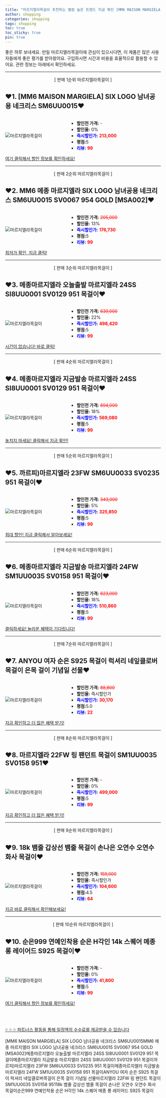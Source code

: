 ```yaml
---
title: "마르지엘라목걸이 추천하는 별점 높은 트렌드 지금 확인 [MM6 MAISON MARGIELA] SIX LOGO"
author: shopping
categories: shopping
tags: shopping
toc: true
toc_sticky: true
pin: true
---
```

좋은 하루 보내세요. 만일 마르지엘라목걸이에 관심이 있으시다면,  이 제품은 많은 사용자들에게 좋은 평가를 받아왔어요. 구입하시면 시간과 비용을 효율적으로 활용할 수 있어요. 관련 정보는 아래에서 확인하세요.

---
<p class="toplist" style="margin: 0 auto; display: block; width: fit-content;">[ 판매 1순위 마르지엘라목걸이 ]</p>

<h2><strong>❤️1. [MM6 MAISON MARGIELA] SIX LOGO 남녀공용 네크리스 SM6UU0015❤️</strong></h2>

<div style="display: flex; align-items: center;">
    <div style="flex: 0.4;">
        <img src="https://thumbnail6.coupangcdn.com/thumbnails/remote/230x230ex/image/vendor_inventory/b0cb/abedff188e9ac587993c2eae1237ef30ad8b5aa932d3901c183e1dc29e9f.jpg" alt="마르지엘라목걸이" style="max-width: 100%;">
    </div>
    <div style="flex: 0.6; margin-left: 10px;">
        <ul>
            <li><strong>할인전 가격:</strong> <del style="color: red;">-</del></li>
            <li><strong>할인율:</strong> 0%</li>
            <li><span style='color:blue'><strong>즉시할인가:</strong></span> <span style='color:red'><strong>213,000</strong></span></li>
            <li><strong>평점:</strong>5</li>
            <li><span style='color:blue'><strong>리뷰:</strong></span> <span style='color:red'><strong>99</strong></span></li>
        </ul>
    </div>
</div>
<div class="center">
    <a href="https://selin100587001.github.io?lptag=AF9450613&subid=githubio&pageKey=6291137336&traceid=V0-153&itemId=12963075821&vendorItemId=80227209192" class="myButton">
        여기 클릭해서 할인 정보를 확인하세요!
    </a>
</div>


---
<p class="toplist" style="margin: 0 auto; display: block; width: fit-content;">[ 판매 2순위 마르지엘라목걸이 ]</p>

<h2><strong>❤️2. MM6 메종 마르지엘라 SIX LOGO 남녀공용 네크리스 SM6UU0015 SV0067 954 GOLD [MSA002]❤️</strong></h2>

<div style="display: flex; align-items: center;">
    <div style="flex: 0.4;">
        <img src="https://thumbnail9.coupangcdn.com/thumbnails/remote/230x230ex/image/vendor_inventory/113b/41f4316ee51db0be6aab19d63719d66b1b798bcd45d554535979ada9f7f4.jpg" alt="마르지엘라목걸이" style="max-width: 100%;">
    </div>
    <div style="flex: 0.6; margin-left: 10px;">
        <ul>
            <li><strong>할인전 가격:</strong> <del style="color: red;">205,000</del></li>
            <li><strong>할인율:</strong> 13%</li>
            <li><span style='color:blue'><strong>즉시할인가:</strong></span> <span style='color:red'><strong>176,730</strong></span></li>
            <li><strong>평점:</strong>5</li>
            <li><span style='color:blue'><strong>리뷰:</strong></span> <span style='color:red'><strong>99</strong></span></li>
        </ul>
    </div>
</div>
<div class="center">
    <a href="https://selin100587001.github.io?lptag=AF9450613&subid=githubio&pageKey=6291137144&traceid=V0-153&itemId=12963074750&vendorItemId=90495854779" class="myButton">
        최저가 확인, 지금 클릭!
    </a>
</div>


---
<p class="toplist" style="margin: 0 auto; display: block; width: fit-content;">[ 판매 3순위 마르지엘라목걸이 ]</p>

<h2><strong>❤️3. 메종마르지엘라 오늘출발 마르지엘라 24SS SI8UU0001 SV0129 951 목걸이❤️</strong></h2>

<div style="display: flex; align-items: center;">
    <div style="flex: 0.4;">
        <img src="https://thumbnail8.coupangcdn.com/thumbnails/remote/230x230ex/image/vendor_inventory/d01c/adbc31922d885723a021b7184ba91523ff498f6567b227602456ae385d0b.jpg" alt="마르지엘라목걸이" style="max-width: 100%;">
    </div>
    <div style="flex: 0.6; margin-left: 10px;">
        <ul>
            <li><strong>할인전 가격:</strong> <del style="color: red;">639,000</del></li>
            <li><strong>할인율:</strong> 22%</li>
            <li><span style='color:blue'><strong>즉시할인가:</strong></span> <span style='color:red'><strong>498,420</strong></span></li>
            <li><strong>평점:</strong>5</li>
            <li><span style='color:blue'><strong>리뷰:</strong></span> <span style='color:red'><strong>99</strong></span></li>
        </ul>
    </div>
</div>
<div class="center">
    <a href="https://selin100587001.github.io?lptag=AF9450613&subid=githubio&pageKey=8131327229&traceid=V0-153&itemId=23092186995&vendorItemId=90286406898" class="myButton">
        시간이 없습니다! 바로 클릭!
    </a>
</div>


---
<p class="toplist" style="margin: 0 auto; display: block; width: fit-content;">[ 판매 4순위 마르지엘라목걸이 ]</p>

<h2><strong>❤️4. 메종마르지엘라 지금발송 마르지엘라 24SS SI8UU0001 SV0129 951 목걸이❤️</strong></h2>

<div style="display: flex; align-items: center;">
    <div style="flex: 0.4;">
        <img src="https://thumbnail8.coupangcdn.com/thumbnails/remote/230x230ex/image/vendor_inventory/acfc/24b5f458fe9f1b07978ee006380e1eb2d4f8428eba62341d64bc46fff05e.jpg" alt="마르지엘라목걸이" style="max-width: 100%;">
    </div>
    <div style="flex: 0.6; margin-left: 10px;">
        <ul>
            <li><strong>할인전 가격:</strong> <del style="color: red;">694,000</del></li>
            <li><strong>할인율:</strong> 18%</li>
            <li><span style='color:blue'><strong>즉시할인가:</strong></span> <span style='color:red'><strong>569,080</strong></span></li>
            <li><strong>평점:</strong>5</li>
            <li><span style='color:blue'><strong>리뷰:</strong></span> <span style='color:red'><strong>99</strong></span></li>
        </ul>
    </div>
</div>
<div class="center">
    <a href="https://selin100587001.github.io?lptag=AF9450613&subid=githubio&pageKey=8179360281&traceid=V0-153&itemId=23380806051&vendorItemId=90418273612" class="myButton">
        놓치지 마세요! 클릭해서 지금 확인!
    </a>
</div>


---
<p class="toplist" style="margin: 0 auto; display: block; width: fit-content;">[ 판매 5순위 마르지엘라목걸이 ]</p>

<h2><strong>❤️5. 까르피)마르지엘라 23FW SM6UU0033 SV0235 951 목걸이❤️</strong></h2>

<div style="display: flex; align-items: center;">
    <div style="flex: 0.4;">
        <img src="https://thumbnail10.coupangcdn.com/thumbnails/remote/230x230ex/image/vendor_inventory/d9e5/44b2aa8d279860094d6276d4877b1028844dfd1c34a2d6d254e8383820c2.jpg" alt="마르지엘라목걸이" style="max-width: 100%;">
    </div>
    <div style="flex: 0.6; margin-left: 10px;">
        <ul>
            <li><strong>할인전 가격:</strong> <del style="color: red;">343,000</del></li>
            <li><strong>할인율:</strong> 5%</li>
            <li><span style='color:blue'><strong>즉시할인가:</strong></span> <span style='color:red'><strong>325,850</strong></span></li>
            <li><strong>평점:</strong>5</li>
            <li><span style='color:blue'><strong>리뷰:</strong></span> <span style='color:red'><strong>99</strong></span></li>
        </ul>
    </div>
</div>
<div class="center">
    <a href="https://selin100587001.github.io?lptag=AF9450613&subid=githubio&pageKey=7706447259&traceid=V0-153&itemId=20646485043&vendorItemId=87742412336" class="myButton">
        최대 할인! 지금 클릭해서 알아보세요!
    </a>
</div>


---
<p class="toplist" style="margin: 0 auto; display: block; width: fit-content;">[ 판매 6순위 마르지엘라목걸이 ]</p>

<h2><strong>❤️6. 메종마르지엘라 지금발송 마르지엘라 24FW SM1UU0035 SV0158 951 목걸이❤️</strong></h2>

<div style="display: flex; align-items: center;">
    <div style="flex: 0.4;">
        <img src="https://thumbnail6.coupangcdn.com/thumbnails/remote/230x230ex/image/vendor_inventory/33a0/b037296b2b26dba1732b9ac881733ea7a457a72c1578c11fc6eb24859e12.jpg" alt="마르지엘라목걸이" style="max-width: 100%;">
    </div>
    <div style="flex: 0.6; margin-left: 10px;">
        <ul>
            <li><strong>할인전 가격:</strong> <del style="color: red;">623,000</del></li>
            <li><strong>할인율:</strong> 18%</li>
            <li><span style='color:blue'><strong>즉시할인가:</strong></span> <span style='color:red'><strong>510,860</strong></span></li>
            <li><strong>평점:</strong>5</li>
            <li><span style='color:blue'><strong>리뷰:</strong></span> <span style='color:red'><strong>99</strong></span></li>
        </ul>
    </div>
</div>
<div class="center">
    <a href="https://selin100587001.github.io?lptag=AF9450613&subid=githubio&pageKey=8180579228&traceid=V0-153&itemId=23386347276&vendorItemId=90476507022" class="myButton">
        클릭하세요! 놀라운 혜택이 기다립니다!
    </a>
</div>


---
<p class="toplist" style="margin: 0 auto; display: block; width: fit-content;">[ 판매 7순위 마르지엘라목걸이 ]</p>

<h2><strong>❤️7. ANYOU 여자 순은 S925 목걸이 럭셔리 네잎클로버목걸이 은목 걸이 기념일 선물❤️</strong></h2>

<div style="display: flex; align-items: center;">
    <div style="flex: 0.4;">
        <img src="https://thumbnail8.coupangcdn.com/thumbnails/remote/230x230ex/image/vendor_inventory/fc38/318d8594d343edf03919a50845152a13b4c414da3b15476d99815b17b93b.jpg" alt="마르지엘라목걸이" style="max-width: 100%;">
    </div>
    <div style="flex: 0.6; margin-left: 10px;">
        <ul>
            <li><strong>할인전 가격:</strong> <del style="color: red;">88,800</del></li>
            <li><strong>할인율:</strong> 즉시할인가</li>
            <li><span style='color:blue'><strong>즉시할인가:</strong></span> <span style='color:red'><strong>30,170</strong></span></li>
            <li><strong>평점:</strong>5.0</li>
            <li><span style='color:blue'><strong>리뷰:</strong></span> <span style='color:red'><strong>22</strong></span></li>
        </ul>
    </div>
</div>
<div class="center">
    <a href="https://selin100587001.github.io?lptag=AF9450613&subid=githubio&pageKey=8195216080&traceid=V0-153&itemId=23467902221&vendorItemId=90498684162" class="myButton">
        지금 확인하고 더 많은 혜택 받기!
    </a>
</div>


---
<p class="toplist" style="margin: 0 auto; display: block; width: fit-content;">[ 판매 8순위 마르지엘라목걸이 ]</p>

<h2><strong>❤️8. 마르지엘라 22FW 링 팬던트 목걸이 SM1UU0035 SV0158 951❤️</strong></h2>

<div style="display: flex; align-items: center;">
    <div style="flex: 0.4;">
        <img src="https://thumbnail9.coupangcdn.com/thumbnails/remote/230x230ex/image/vendor_inventory/6aae/3a00b82cc7579544bb714a57415304dc42f5c8369ceac9031c0e7377d918.jpg" alt="마르지엘라목걸이" style="max-width: 100%;">
    </div>
    <div style="flex: 0.6; margin-left: 10px;">
        <ul>
            <li><strong>할인전 가격:</strong> <del style="color: red;">-</del></li>
            <li><strong>할인율:</strong> 0%</li>
            <li><span style='color:blue'><strong>즉시할인가:</strong></span> <span style='color:red'><strong>499,000</strong></span></li>
            <li><strong>평점:</strong>5</li>
            <li><span style='color:blue'><strong>리뷰:</strong></span> <span style='color:red'><strong>99</strong></span></li>
        </ul>
    </div>
</div>
<div class="center">
    <a href="https://selin100587001.github.io?lptag=AF9450613&subid=githubio&pageKey=6878181698&traceid=V0-153&itemId=16475180103&vendorItemId=83691194142" class="myButton">
        지금 확인하고 더 많은 혜택 받기!
    </a>
</div>


---
<p class="toplist" style="margin: 0 auto; display: block; width: fit-content;">[ 판매 9순위 마르지엘라목걸이 ]</p>

<h2><strong>❤️9. 18k 뱀줄 갑상선 뱀줄 목걸이 손나은 오연수 오연수 화사 목걸이❤️</strong></h2>

<div style="display: flex; align-items: center;">
    <div style="flex: 0.4;">
        <img src="https://thumbnail6.coupangcdn.com/thumbnails/remote/230x230ex/image/vendor_inventory/5bd5/d6bc6be4604d4c9d600a7c427569fff2a1757e42e85e4d3eac88a58758b9.jpg" alt="마르지엘라목걸이" style="max-width: 100%;">
    </div>
    <div style="flex: 0.6; margin-left: 10px;">
        <ul>
            <li><strong>할인전 가격:</strong> <del style="color: red;">159,000</del></li>
            <li><strong>할인율:</strong> 즉시할인가</li>
            <li><span style='color:blue'><strong>즉시할인가:</strong></span> <span style='color:red'><strong>104,600</strong></span></li>
            <li><strong>평점:</strong>4.5</li>
            <li><span style='color:blue'><strong>리뷰:</strong></span> <span style='color:red'><strong>64</strong></span></li>
        </ul>
    </div>
</div>
<div class="center">
    <a href="https://selin100587001.github.io?lptag=AF9450613&subid=githubio&pageKey=5466811784&traceid=V0-153&itemId=8386287096&vendorItemId=75674008802" class="myButton">
        지금 바로 클릭해서 확인해보세요!
    </a>
</div>


---
<p class="toplist" style="margin: 0 auto; display: block; width: fit-content;">[ 판매 10순위 마르지엘라목걸이 ]</p>

<h2><strong>❤️10. 순은999 연예인착용 순은 H각인 14k 스퀘어 메종 롱 레이어드 S925 목걸이❤️</strong></h2>

<div style="display: flex; align-items: center;">
    <div style="flex: 0.4;">
        <img src="https://thumbnail10.coupangcdn.com/thumbnails/remote/230x230ex/image/vendor_inventory/6832/89c68237af61abc50459d655e7914495514106c72fc4e6380dd645b5ff6f.png" alt="마르지엘라목걸이" style="max-width: 100%;">
    </div>
    <div style="flex: 0.6; margin-left: 10px;">
        <ul>
            <li><strong>할인전 가격:</strong> <del style="color: red;">-</del></li>
            <li><strong>할인율:</strong> 0%</li>
            <li><span style='color:blue'><strong>즉시할인가:</strong></span> <span style='color:red'><strong>41,800</strong></span></li>
            <li><strong>평점:</strong>5</li>
            <li><span style='color:blue'><strong>리뷰:</strong></span> <span style='color:red'><strong>99</strong></span></li>
        </ul>
    </div>
</div>
<div class="center">
    <a href="https://selin100587001.github.io?lptag=AF9450613&subid=githubio&pageKey=8093171251&traceid=V0-153&itemId=22865555459&vendorItemId=89900178658" class="myButton">
        여기 클릭해서 할인 정보를 확인하세요!
    </a>
</div>

<br><br><br>[💦 💦 💦 파트너스 활동을 통해 일정액의 수수료를 제공받을 수 있습니다](https://link.coupang.com/a/bcpT2c)<br><br>[MM6 MAISON MARGIELA] SIX LOGO 남녀공용 네크리스 SM6UU0015MM6 메종 마르지엘라 SIX LOGO 남녀공용 네크리스 SM6UU0015 SV0067 954 GOLD [MSA002]메종마르지엘라 오늘출발 마르지엘라 24SS SI8UU0001 SV0129 951 목걸이메종마르지엘라 지금발송 마르지엘라 24SS SI8UU0001 SV0129 951 목걸이까르피)마르지엘라 23FW SM6UU0033 SV0235 951 목걸이메종마르지엘라 지금발송 마르지엘라 24FW SM1UU0035 SV0158 951 목걸이ANYOU 여자 순은 S925 목걸이 럭셔리 네잎클로버목걸이 은목 걸이 기념일 선물마르지엘라 22FW 링 팬던트 목걸이 SM1UU0035 SV0158 95118k 뱀줄 갑상선 뱀줄 목걸이 손나은 오연수 오연수 화사 목걸이순은999 연예인착용 순은 H각인 14k 스퀘어 메종 롱 레이어드 S925 목걸이